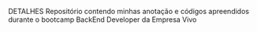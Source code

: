 DETALHES
Repositório contendo minhas anotação e códigos apreendidos durante o bootcamp BackEnd Developer da Empresa Vivo

